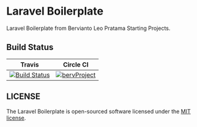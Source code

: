 # Laravel Boilerplate

Laravel Boilerplate from Bervianto Leo Pratama Starting Projects.

## Build Status

| Travis | Circle CI |
|:------:|:---------:|
| [![Build Status](https://travis-ci.com/bervProject/LaravelBoilerplate.svg?branch=master)](https://travis-ci.com/bervProject/LaravelBoilerplate) | [![bervProject](https://circleci.com/gh/bervProject/LaravelBoilerplate.svg?style=svg)](https://app.circleci.com/pipelines/github/bervProject/LaravelBoilerplate) |

## LICENSE

The Laravel Boilerplate is open-sourced software licensed under the [MIT license](https://opensource.org/licenses/MIT).
